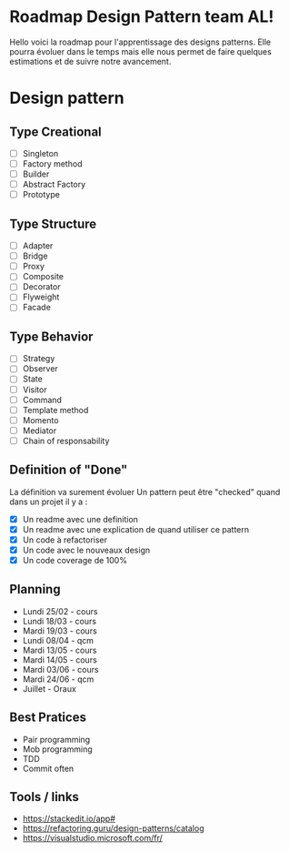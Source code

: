 # Roadmap Design Pattern team AL!

Hello voici la roadmap pour l'apprentissage des designs patterns.
Elle pourra évoluer dans le temps mais elle nous permet de faire quelques estimations et de suivre notre avancement.

# Design pattern

## Type Creational 

* [ ] Singleton 
* [ ] Factory method
* [ ] Builder
* [ ] Abstract Factory
* [ ] Prototype

## Type Structure

* [ ] Adapter
* [ ] Bridge
* [ ] Proxy
* [ ] Composite
* [ ] Decorator
* [ ] Flyweight
* [ ] Facade

## Type Behavior

* [ ] Strategy
* [ ] Observer
* [ ] State
* [ ] Visitor
* [ ] Command
* [ ] Template method
* [ ] Momento
* [ ] Mediator
* [ ] Chain of responsability

## Definition of "Done"

La définition va surement évoluer
Un pattern peut être "checked" quand dans un projet il y a :
* [X] Un readme avec une definition
* [X] Un readme avec une explication de quand utiliser ce pattern
* [X] Un code à refactoriser
* [X] Un code avec le nouveaux design
* [X] Un code coverage de 100%

## Planning

- Lundi 25/02 - cours
- Lundi 18/03 - cours
- Mardi 19/03 - cours
- Lundi 08/04 - qcm
- Mardi 13/05 - cours
- Mardi 14/05 - cours
- Mardi 03/06 - cours
- Mardi 24/06 - qcm
- Juillet - Oraux

##  Best Pratices

- Pair programming
- Mob programming
- TDD
- Commit often

## Tools / links

- https://stackedit.io/app#
- https://refactoring.guru/design-patterns/catalog
- https://visualstudio.microsoft.com/fr/
